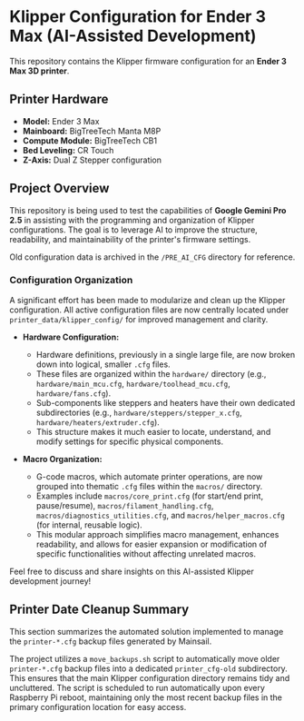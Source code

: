 # Klipper Configuration for Ender 3 Max (AI-Assisted Development)

This repository contains the Klipper firmware configuration for an **Ender 3 Max 3D printer**.

## Printer Hardware

* **Model:** Ender 3 Max
* **Mainboard:** BigTreeTech Manta M8P
* **Compute Module:** BigTreeTech CB1
* **Bed Leveling:** CR Touch
* **Z-Axis:** Dual Z Stepper configuration

## Project Overview

This repository is being used to test the capabilities of **Google Gemini Pro 2.5** in assisting with the programming and organization of Klipper configurations. The goal is to leverage AI to improve the structure, readability, and maintainability of the printer's firmware settings.

Old configuration data is archived in the `/PRE_AI_CFG` directory for reference.

### Configuration Organization

A significant effort has been made to modularize and clean up the Klipper configuration. All active configuration files are now centrally located under `printer_data/klipper_config/` for improved management and clarity.

* **Hardware Configuration:**
    * Hardware definitions, previously in a single large file, are now broken down into logical, smaller `.cfg` files.
    * These files are organized within the `hardware/` directory (e.g., `hardware/main_mcu.cfg`, `hardware/toolhead_mcu.cfg`, `hardware/fans.cfg`).
    * Sub-components like steppers and heaters have their own dedicated subdirectories (e.g., `hardware/steppers/stepper_x.cfg`, `hardware/heaters/extruder.cfg`).
    * This structure makes it much easier to locate, understand, and modify settings for specific physical components.

* **Macro Organization:**
    * G-code macros, which automate printer operations, are now grouped into thematic `.cfg` files within the `macros/` directory.
    * Examples include `macros/core_print.cfg` (for start/end print, pause/resume), `macros/filament_handling.cfg`, `macros/diagnostics_utilities.cfg`, and `macros/helper_macros.cfg` (for internal, reusable logic).
    * This modular approach simplifies macro management, enhances readability, and allows for easier expansion or modification of specific functionalities without affecting unrelated macros.

Feel free to discuss and share insights on this AI-assisted Klipper development journey!

## Printer Date Cleanup Summary

This section summarizes the automated solution implemented to manage the `printer-*.cfg` backup files generated by Mainsail.

The project utilizes a `move_backups.sh` script to automatically move older `printer-*.cfg` backup files into a dedicated `printer_cfg-old` subdirectory. This ensures that the main Klipper configuration directory remains tidy and uncluttered. The script is scheduled to run automatically upon every Raspberry Pi reboot, maintaining only the most recent backup files in the primary configuration location for easy access.
